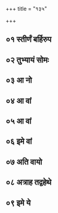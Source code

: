 +++
title = "१३५"

+++

## ०१ स्तीर्णं बर्हिरुप
<div class="js_include" url="/vedAH/Rk/shAkalam/saMhitA/vishvAsa-prastutiH/01/135/01_stIrNaM_barhirupa.md"  newLevelForH1="3" title="विश्वास-प्रस्तुतिः" newLevelForH1="3", > </div>
<div class="js_include" url="/vedAH/Rk/shAkalam/saMhitA/mUlam/01/135/01_stIrNaM_barhirupa.md"  newLevelForH1="3" title="मूलम्" newLevelForH1="3", > </div>
<div class="js_include" url="/vedAH/Rk/shAkalam/saMhitA/pada-pAThaH/01/135/01_stIrNaM_barhirupa.md"  newLevelForH1="3" title="पद-पाठः" newLevelForH1="3", > </div>
<div class="js_include" url="/vedAH/Rk/shAkalam/saMhitA/anukramaNikA/01/135/01_stIrNaM_barhirupa.md"  newLevelForH1="3" title="अनुक्रमणिका" newLevelForH1="3", fieldNames=devataa,RShiH,ChandaH> </div>
<div class="js_include" url="/vedAH/Rk/shAkalam/saMhitA/sAyaNa-bhAShyam/01/135/01_stIrNaM_barhirupa.md"  newLevelForH1="3" title="सायण-भाष्यम्" newLevelForH1="3", > </div>

## ०२ तुभ्यायं सोमः
<div class="js_include" url="/vedAH/Rk/shAkalam/saMhitA/vishvAsa-prastutiH/01/135/02_tubhyAyaM_somaH.md"  newLevelForH1="3" title="विश्वास-प्रस्तुतिः" newLevelForH1="3", > </div>
<div class="js_include" url="/vedAH/Rk/shAkalam/saMhitA/mUlam/01/135/02_tubhyAyaM_somaH.md"  newLevelForH1="3" title="मूलम्" newLevelForH1="3", > </div>
<div class="js_include" url="/vedAH/Rk/shAkalam/saMhitA/pada-pAThaH/01/135/02_tubhyAyaM_somaH.md"  newLevelForH1="3" title="पद-पाठः" newLevelForH1="3", > </div>
<div class="js_include" url="/vedAH/Rk/shAkalam/saMhitA/anukramaNikA/01/135/02_tubhyAyaM_somaH.md"  newLevelForH1="3" title="अनुक्रमणिका" newLevelForH1="3", fieldNames=devataa,RShiH,ChandaH> </div>
<div class="js_include" url="/vedAH/Rk/shAkalam/saMhitA/sAyaNa-bhAShyam/01/135/02_tubhyAyaM_somaH.md"  newLevelForH1="3" title="सायण-भाष्यम्" newLevelForH1="3", > </div>

## ०३ आ नो
<div class="js_include" url="/vedAH/Rk/shAkalam/saMhitA/vishvAsa-prastutiH/01/135/03_A_no.md"  newLevelForH1="3" title="विश्वास-प्रस्तुतिः" newLevelForH1="3", > </div>
<div class="js_include" url="/vedAH/Rk/shAkalam/saMhitA/mUlam/01/135/03_A_no.md"  newLevelForH1="3" title="मूलम्" newLevelForH1="3", > </div>
<div class="js_include" url="/vedAH/Rk/shAkalam/saMhitA/pada-pAThaH/01/135/03_A_no.md"  newLevelForH1="3" title="पद-पाठः" newLevelForH1="3", > </div>
<div class="js_include" url="/vedAH/Rk/shAkalam/saMhitA/anukramaNikA/01/135/03_A_no.md"  newLevelForH1="3" title="अनुक्रमणिका" newLevelForH1="3", fieldNames=devataa,RShiH,ChandaH> </div>
<div class="js_include" url="/vedAH/Rk/shAkalam/saMhitA/sAyaNa-bhAShyam/01/135/03_A_no.md"  newLevelForH1="3" title="सायण-भाष्यम्" newLevelForH1="3", > </div>

## ०४ आ वां
<div class="js_include" url="/vedAH/Rk/shAkalam/saMhitA/vishvAsa-prastutiH/01/135/04_A_vAM.md"  newLevelForH1="3" title="विश्वास-प्रस्तुतिः" newLevelForH1="3", > </div>
<div class="js_include" url="/vedAH/Rk/shAkalam/saMhitA/mUlam/01/135/04_A_vAM.md"  newLevelForH1="3" title="मूलम्" newLevelForH1="3", > </div>
<div class="js_include" url="/vedAH/Rk/shAkalam/saMhitA/pada-pAThaH/01/135/04_A_vAM.md"  newLevelForH1="3" title="पद-पाठः" newLevelForH1="3", > </div>
<div class="js_include" url="/vedAH/Rk/shAkalam/saMhitA/anukramaNikA/01/135/04_A_vAM.md"  newLevelForH1="3" title="अनुक्रमणिका" newLevelForH1="3", fieldNames=devataa,RShiH,ChandaH> </div>
<div class="js_include" url="/vedAH/Rk/shAkalam/saMhitA/sAyaNa-bhAShyam/01/135/04_A_vAM.md"  newLevelForH1="3" title="सायण-भाष्यम्" newLevelForH1="3", > </div>

## ०५ आ वां
<div class="js_include" url="/vedAH/Rk/shAkalam/saMhitA/vishvAsa-prastutiH/01/135/05_A_vAM.md"  newLevelForH1="3" title="विश्वास-प्रस्तुतिः" newLevelForH1="3", > </div>
<div class="js_include" url="/vedAH/Rk/shAkalam/saMhitA/mUlam/01/135/05_A_vAM.md"  newLevelForH1="3" title="मूलम्" newLevelForH1="3", > </div>
<div class="js_include" url="/vedAH/Rk/shAkalam/saMhitA/pada-pAThaH/01/135/05_A_vAM.md"  newLevelForH1="3" title="पद-पाठः" newLevelForH1="3", > </div>
<div class="js_include" url="/vedAH/Rk/shAkalam/saMhitA/anukramaNikA/01/135/05_A_vAM.md"  newLevelForH1="3" title="अनुक्रमणिका" newLevelForH1="3", fieldNames=devataa,RShiH,ChandaH> </div>
<div class="js_include" url="/vedAH/Rk/shAkalam/saMhitA/sAyaNa-bhAShyam/01/135/05_A_vAM.md"  newLevelForH1="3" title="सायण-भाष्यम्" newLevelForH1="3", > </div>

## ०६ इमे वां
<div class="js_include" url="/vedAH/Rk/shAkalam/saMhitA/vishvAsa-prastutiH/01/135/06_ime_vAM.md"  newLevelForH1="3" title="विश्वास-प्रस्तुतिः" newLevelForH1="3", > </div>
<div class="js_include" url="/vedAH/Rk/shAkalam/saMhitA/mUlam/01/135/06_ime_vAM.md"  newLevelForH1="3" title="मूलम्" newLevelForH1="3", > </div>
<div class="js_include" url="/vedAH/Rk/shAkalam/saMhitA/pada-pAThaH/01/135/06_ime_vAM.md"  newLevelForH1="3" title="पद-पाठः" newLevelForH1="3", > </div>
<div class="js_include" url="/vedAH/Rk/shAkalam/saMhitA/anukramaNikA/01/135/06_ime_vAM.md"  newLevelForH1="3" title="अनुक्रमणिका" newLevelForH1="3", fieldNames=devataa,RShiH,ChandaH> </div>
<div class="js_include" url="/vedAH/Rk/shAkalam/saMhitA/sAyaNa-bhAShyam/01/135/06_ime_vAM.md"  newLevelForH1="3" title="सायण-भाष्यम्" newLevelForH1="3", > </div>

## ०७ अति वायो
<div class="js_include" url="/vedAH/Rk/shAkalam/saMhitA/vishvAsa-prastutiH/01/135/07_ati_vAyo.md"  newLevelForH1="3" title="विश्वास-प्रस्तुतिः" newLevelForH1="3", > </div>
<div class="js_include" url="/vedAH/Rk/shAkalam/saMhitA/mUlam/01/135/07_ati_vAyo.md"  newLevelForH1="3" title="मूलम्" newLevelForH1="3", > </div>
<div class="js_include" url="/vedAH/Rk/shAkalam/saMhitA/pada-pAThaH/01/135/07_ati_vAyo.md"  newLevelForH1="3" title="पद-पाठः" newLevelForH1="3", > </div>
<div class="js_include" url="/vedAH/Rk/shAkalam/saMhitA/anukramaNikA/01/135/07_ati_vAyo.md"  newLevelForH1="3" title="अनुक्रमणिका" newLevelForH1="3", fieldNames=devataa,RShiH,ChandaH> </div>
<div class="js_include" url="/vedAH/Rk/shAkalam/saMhitA/sAyaNa-bhAShyam/01/135/07_ati_vAyo.md"  newLevelForH1="3" title="सायण-भाष्यम्" newLevelForH1="3", > </div>

## ०८ अत्राह तद्वहेथे
<div class="js_include" url="/vedAH/Rk/shAkalam/saMhitA/vishvAsa-prastutiH/01/135/08_atrAha_tadvahethe.md"  newLevelForH1="3" title="विश्वास-प्रस्तुतिः" newLevelForH1="3", > </div>
<div class="js_include" url="/vedAH/Rk/shAkalam/saMhitA/mUlam/01/135/08_atrAha_tadvahethe.md"  newLevelForH1="3" title="मूलम्" newLevelForH1="3", > </div>
<div class="js_include" url="/vedAH/Rk/shAkalam/saMhitA/pada-pAThaH/01/135/08_atrAha_tadvahethe.md"  newLevelForH1="3" title="पद-पाठः" newLevelForH1="3", > </div>
<div class="js_include" url="/vedAH/Rk/shAkalam/saMhitA/anukramaNikA/01/135/08_atrAha_tadvahethe.md"  newLevelForH1="3" title="अनुक्रमणिका" newLevelForH1="3", fieldNames=devataa,RShiH,ChandaH> </div>
<div class="js_include" url="/vedAH/Rk/shAkalam/saMhitA/sAyaNa-bhAShyam/01/135/08_atrAha_tadvahethe.md"  newLevelForH1="3" title="सायण-भाष्यम्" newLevelForH1="3", > </div>

## ०९ इमे ये
<div class="js_include" url="/vedAH/Rk/shAkalam/saMhitA/vishvAsa-prastutiH/01/135/09_ime_ye.md"  newLevelForH1="3" title="विश्वास-प्रस्तुतिः" newLevelForH1="3", > </div>
<div class="js_include" url="/vedAH/Rk/shAkalam/saMhitA/mUlam/01/135/09_ime_ye.md"  newLevelForH1="3" title="मूलम्" newLevelForH1="3", > </div>
<div class="js_include" url="/vedAH/Rk/shAkalam/saMhitA/pada-pAThaH/01/135/09_ime_ye.md"  newLevelForH1="3" title="पद-पाठः" newLevelForH1="3", > </div>
<div class="js_include" url="/vedAH/Rk/shAkalam/saMhitA/anukramaNikA/01/135/09_ime_ye.md"  newLevelForH1="3" title="अनुक्रमणिका" newLevelForH1="3", fieldNames=devataa,RShiH,ChandaH> </div>
<div class="js_include" url="/vedAH/Rk/shAkalam/saMhitA/sAyaNa-bhAShyam/01/135/09_ime_ye.md"  newLevelForH1="3" title="सायण-भाष्यम्" newLevelForH1="3", > </div>
